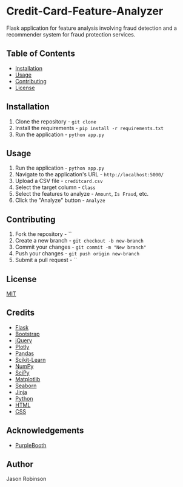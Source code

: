 # Credit-Card-Feature-Analyzer
Flask application for feature analysis involving fraud detection and a recommender system for fraud protection services.

## Table of Contents
- [Installation](#installation)
- [Usage](#usage)
- [Contributing](#contributing)
- [License](#license)

## Installation
1. Clone the repository - `git clone`
2. Install the requirements - `pip install -r requirements.txt`
3. Run the application - `python app.py`

## Usage
1. Run the application - `python app.py`
2. Navigate to the application's URL - `http://localhost:5000/`
3. Upload a CSV file - `creditcard.csv`
4. Select the target column - `Class`
5. Select the features to analyze - `Amount`, `Is Fraud`, etc.
6. Click the "Analyze" button - `Analyze`

## Contributing
1. Fork the repository - ``
2. Create a new branch - `git checkout -b new-branch`
3. Commit your changes - `git commit -m "New branch"`
4. Push your changes - `git push origin new-branch`
5. Submit a pull request - ``

## License
[MIT](https://choosealicense.com/licenses/mit/)

## Credits
- [Flask](https://flask.palletsprojects.com/en/1.1.x/)
- [Bootstrap](https://getbootstrap.com/)
- [jQuery](https://jquery.com/)
- [Plotly](https://plotly.com/)
- [Pandas](https://pandas.pydata.org/)
- [Scikit-Learn](https://scikit-learn.org/stable/)
- [NumPy](https://numpy.org/)
- [SciPy](https://www.scipy.org/)
- [Matplotlib](https://matplotlib.org/)
- [Seaborn](https://seaborn.pydata.org/)
- [Jinja](https://jinja.palletsprojects.com/en/2.11.x/)
- [Python](https://www.python.org/)
- [HTML](https://html.spec.whatwg.org/)
- [CSS](https://www.w3.org/Style/CSS/Overview.en.html)

## Acknowledgements
- [PurpleBooth](https://gist.github.com/PurpleBooth/109311bb0361f32d87a2)

## Author
Jason Robinson